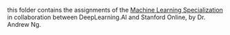 this folder contains the assignments of the [Machine Learning Specialization](https://www.coursera.org/specializations/machine-learning-introduction) in collaboration between DeepLearning.AI and Stanford Online, by Dr. Andrew Ng.
